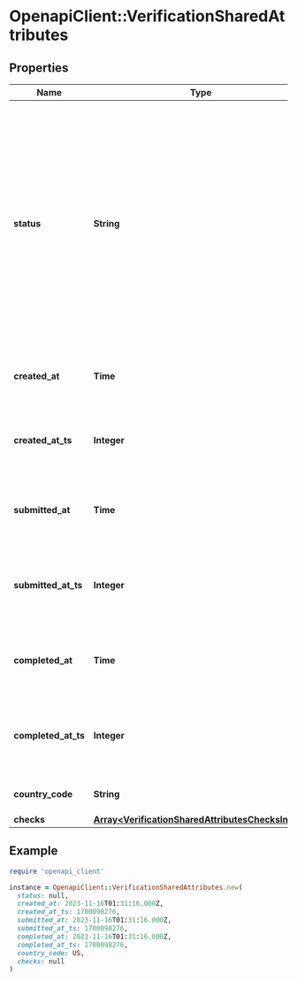 # OpenapiClient::VerificationSharedAttributes

## Properties

| Name | Type | Description | Notes |
| ---- | ---- | ----------- | ----- |
| **status** | **String** | The status of the verification  Possible values: - initiated - submitted - passed - failed - requires_retry - canceled - confirmed  Do not assume this is a static enumeration; Persona may add new values in the future without a versioned update. | [optional] |
| **created_at** | **Time** | The time the verification was created in ISO 8601 format | [optional] |
| **created_at_ts** | **Integer** | The time the verification was created in Unix timestamp format | [optional] |
| **submitted_at** | **Time** | The time the verification was submitted in ISO 8601 format | [optional] |
| **submitted_at_ts** | **Integer** | The time the verification was submitted in Unix timestamp format | [optional] |
| **completed_at** | **Time** | The time the verification was completed in ISO 8601 format | [optional] |
| **completed_at_ts** | **Integer** | The time the verification was completed in Unix timestamp format | [optional] |
| **country_code** | **String** | ISO 3166-1 alpha 2 country code. | [optional] |
| **checks** | [**Array&lt;VerificationSharedAttributesChecksInner&gt;**](VerificationSharedAttributesChecksInner.md) |  | [optional] |

## Example

```ruby
require 'openapi_client'

instance = OpenapiClient::VerificationSharedAttributes.new(
  status: null,
  created_at: 2023-11-16T01:31:16.000Z,
  created_at_ts: 1700098276,
  submitted_at: 2023-11-16T01:31:16.000Z,
  submitted_at_ts: 1700098276,
  completed_at: 2023-11-16T01:31:16.000Z,
  completed_at_ts: 1700098276,
  country_code: US,
  checks: null
)
```

